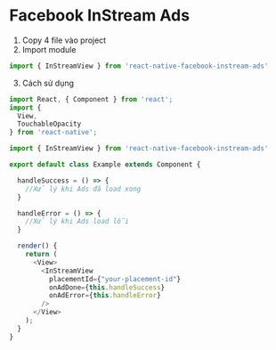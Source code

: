 # Facebook InStream Ads

1. Copy 4 file vào project
2. Import module

```javascript
import { InStreamView } from 'react-native-facebook-instream-ads'
```

3. Cách sử dụng

```javascript
import React, { Component } from 'react';
import {
  View,
  TouchableOpacity
} from 'react-native';

import { InStreamView } from 'react-native-facebook-instream-ads'

export default class Example extends Component {

  handleSuccess = () => {
 	//Xử lý khi Ads đã load xong
  }

  handleError = () => {
  	//Xử lý khi Ads load lỗi
  }

  render() {
    return (
      <View>
        <InStreamView
          placementId={"your-placement-id"}
          onAdDone={this.handleSuccess}
          onAdError={this.handleError}
        />
      </View>
    );
  }
}
```
